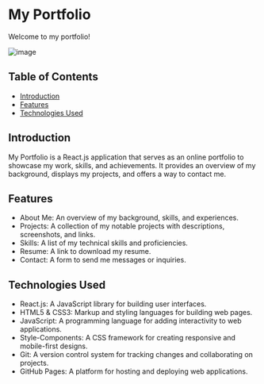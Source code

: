 # My Portfolio
Welcome to my portfolio!  
 

  
![image](https://github.com/user-attachments/assets/201402d5-e2ff-4728-89a9-2ba71b191f92)    
     


## Table of Contents 
- [Introduction](#introduction) 
- [Features](#features)  
- [Technologies Used](#technologies-used)                 

## Introduction
My Portfolio is a React.js application that serves as an online portfolio to showcase my work, skills, and achievements. It provides an overview of my background, displays my projects, and offers a way to contact me.                                        

## Features
- About Me: An overview of my background, skills, and experiences.
- Projects: A collection of my notable projects with descriptions, screenshots, and links. 
- Skills: A list of my technical skills and proficiencies.
- Resume: A link to download my resume.
- Contact: A form to send me messages or inquiries.

## Technologies Used
- React.js: A JavaScript library for building user interfaces.
- HTML5 & CSS3: Markup and styling languages for building web pages.
- JavaScript: A programming language for adding interactivity to web applications.
- Style-Components: A CSS framework for creating responsive and mobile-first designs.
- Git: A version control system for tracking changes and collaborating on projects.
- GitHub Pages: A platform for hosting and deploying web applications.


